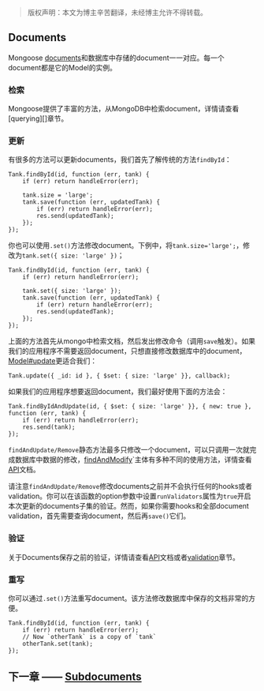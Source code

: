 > 版权声明：本文为博主辛苦翻译，未经博主允许不得转载。

## Documents

Mongoose [documents][]和数据库中存储的document一一对应。每一个document都是它的Model的实例。

[documents]:http://mongoosejs.com/docs/api.html#document-js

### 检索

Mongoose提供了丰富的方法，从MongoDB中检索document，详情请查看[querying][]章节。

[quering]:http://mongoosejs.com/docs/queries.html

### 更新

有很多的方法可以更新documents，我们首先了解传统的方法`findById`：
    
    Tank.findById(id, function (err, tank) {
        if (err) return handleError(err);

        tank.size = 'large';
        tank.save(function (err, updatedTank) {
            if (err) return handleError(err);
            res.send(updatedTank);
        });
    });

你也可以使用`.set()`方法修改document。下例中，将`tank.size='large';`，修改为`tank.set({ size: 'large' })`；

    Tank.findById(id, function (err, tank) {
        if (err) return handleError(err);

        tank.set({ size: 'large' });
        tank.save(function (err, updatedTank) {
            if (err) return handleError(err);
            res.send(updatedTank);
        });
    });

上面的方法首先从mongo中检索文档，然后发出修改命令（调用`save`触发）。如果我们的应用程序不需要返回document，只想直接修改数据库中的document，[Model#update][]更适合我们：

[Model#update]:http://mongoosejs.com/docs/api.html#model_Model.update

    Tank.update({ _id: id }, { $set: { size: 'large' }}, callback);

如果我们的应用程序想要返回document，我们最好使用下面的方法会：

    Tank.findByIdAndUpdate(id, { $set: { size: 'large' }}, { new: true }, function (err, tank) {
        if (err) return handleError(err);
        res.send(tank);
    });


`findAndUpdate/Remove`静态方法最多只修改一个document，可以只调用一次就完成数据库中数据的修改，[findAndModify][]`主体有多种不同的使用方法，详情查看[API][]文档。

[findAndModify]:https://docs.mongodb.com/manual/reference/command/findAndModify/
[API]:http://mongoosejs.com/docs/api.html

请注意`findAndUpdate/Remove`修改documents之前并不会执行任何的hooks或者validation。你可以在该函数的option参数中设置`runValidators`属性为`true`开启本次更新的documents子集的验证。然而，如果你需要hooks和全部document validation，首先需要查询document，然后再`save()`它们。

### 验证

关于Documents保存之前的验证，详情请查看[API][]文档或者[validation][]章节。

[validation]:http://mongoosejs.com/docs/validation.html

### 重写

你可以通过`.set()`方法重写document。该方法修改数据库中保存的文档非常的方便。


    Tank.findById(id, function (err, tank) {
        if (err) return handleError(err);
        // Now `otherTank` is a copy of `tank`
        otherTank.set(tank);
    });

## 下一章 —— [Subdocuments][]

[Subdocuments]:https://github.com/dreamFlyingCat/mongoose-API/blob/master/docs/Schemas/Subdocuments.md